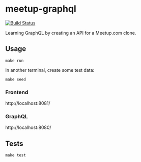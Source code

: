 # meetup-graphql

[![Build Status](https://scrutinizer-ci.com/g/stevecshanks/meetup-graphql/badges/build.png?b=master)](https://scrutinizer-ci.com/g/stevecshanks/meetup-graphql/build-status/master)

Learning GraphQL by creating an API for a Meetup.com clone.

## Usage

```shell
make run
```

In another terminal, create some test data:

```shell
make seed
```

### Frontend

http://localhost:8081/

### GraphQL

http://localhost:8080/

## Tests

```shell
make test
```
